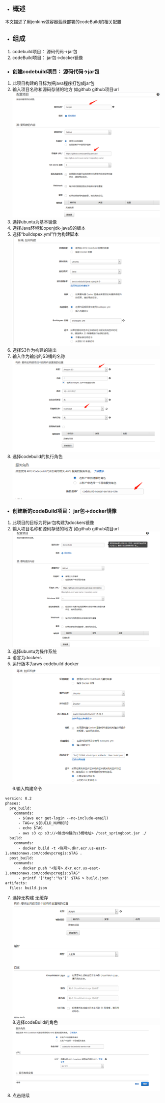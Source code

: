 - ## 概述
本文描述了用jenkins做容器蓝绿部署的codeBuild的相关配置
- ## 组成
1. codebuild项目： 源码代码->jar包
2. codeBuild项目： jar包->docker镜像
- ### 创建codebuild项目： 源码代码->jar包
1. 此项目构建的目标为把java程序打包成jar包
2. 输入项目名称和源码存储的地方  如github  github项目url
  ![图片1](./assets/cicd-docker-codepipe/cicd-docker-codepipe-1.png)
3. 选择ubuntu为基本镜像
4. 选择Java环境和openjdk-java9的版本
5. 选择“buildspex.yml”作为构建脚本
  ![图片1](./assets/cicd-docker-codepipe/cicd-docker-codepipe-2.png)
6. 选择S3作为构建的输出
7. 输入作为输出的S3桶的名称
  ![图片1](./assets/cicd-docker-codepipe/cicd-docker-codepipe-3.png)
8. 选择codebuild的执行角色
  ![图片1](./assets/cicd-docker-codepipe/cicd-docker-codepipe-4.png)
- ###  创建新的codeBuild项目： jar包->docker镜像
1. 此项目的目标为将jar包构建为dockers镜像
2. 输入项目名称和源码存储的地方  如github  github项目url
  ![图片1](./assets/cicd-docker-codepipe/cicd-docker-codepipe-5.png)
3. 选择ubuntu为操作系统
4. 语言为dockers
5. 运行版本为aws codebuild docker
  ![图片1](./assets/cicd-docker-codepipe/cicd-docker-codepipe-6.png)
6.输入构建命令

```
version: 0.2
phases:
  pre_build:
    commands:
      - $(aws ecr get-login --no-include-email)
      - TAG=v_${BUILD_NUMBER}
      - echo $TAG
      - aws s3 cp s3://<输出构建的s3桶地址> /test_springboot.jar ./
  build:
    commands:
      - docker build -t <账号>.dkr.ecr.us-east-1.amazonaws.com/codevpcregis:$TAG .
  post_build:
    commands:
      - docker push "<账号>.dkr.ecr.us-east-1.amazonaws.com/codevpcregis:$TAG"
      - printf '{"tag":"%s"}' $TAG > build.json
artifacts:
  files: build.json

```
7. 选择无构建   无缓存
  ![图片1](./assets/cicd-docker-codepipe/cicd-docker-codepipe-7.png)
8.选择codeBuild的角色
  ![图片1](./assets/cicd-docker-codepipe/cicd-docker-codepipe-8.png)
9. 点击继续
